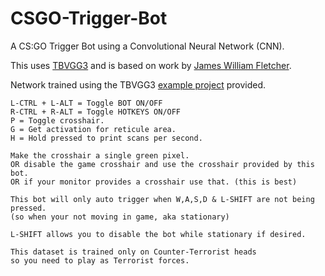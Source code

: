 # CSGO-Trigger-Bot
A CS:GO Trigger Bot using a Convolutional Neural Network (CNN).

This uses [TBVGG3](https://github.com/TFNN/TBVGG3) and is based on work by [James William Fletcher](https://github.com/mrbid).

Network trained using the TBVGG3 [example project](https://github.com/TFNN/TBVGG3/blob/main/main.c) provided.

```
L-CTRL + L-ALT = Toggle BOT ON/OFF
R-CTRL + R-ALT = Toggle HOTKEYS ON/OFF
P = Toggle crosshair.
G = Get activation for reticule area.
H = Hold pressed to print scans per second.

Make the crosshair a single green pixel.
OR disable the game crosshair and use the crosshair provided by this bot.
OR if your monitor provides a crosshair use that. (this is best)

This bot will only auto trigger when W,A,S,D & L-SHIFT are not being pressed.
(so when your not moving in game, aka stationary)

L-SHIFT allows you to disable the bot while stationary if desired.

This dataset is trained only on Counter-Terrorist heads
so you need to play as Terrorist forces.
```
